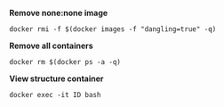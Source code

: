 **Remove none:none image**

```
docker rmi -f $(docker images -f "dangling=true" -q)
```

**Remove all containers**
```
docker rm $(docker ps -a -q)
```

**View structure container**
```
docker exec -it ID bash
```

